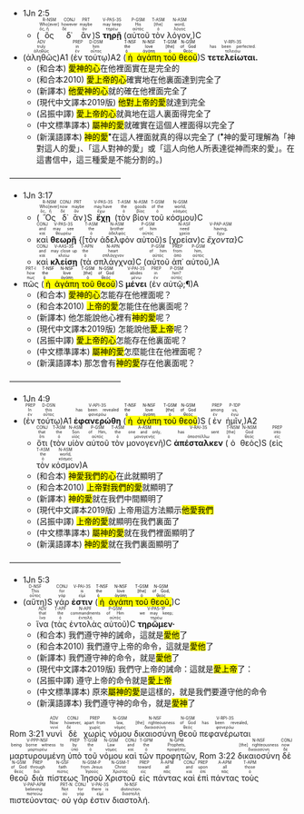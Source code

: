


- <rt>1Jn 2:5</rt> 
	- (<RUBY><ruby><ruby>ὃς<rt>ὅς, ἥ</rt></ruby><rt>Who[ever]</rt></ruby><rt>R-NSM</rt></RUBY> <RUBY><ruby><ruby>δ᾽<rt>δέ</rt></ruby><rt>however</rt></ruby><rt>CONJ</rt></RUBY> <RUBY><ruby><ruby>ἂν<rt>ἄν</rt></ruby><rt>maybe</rt></ruby><rt>PRT</rt></RUBY>)S <RUBY><ruby><ruby><strong>τηρῇ</strong><rt>τηρέω</rt></ruby><rt>may keep</rt></ruby><rt>V-PAS-3S</rt></RUBY> (<RUBY><ruby><ruby>αὐτοῦ<rt>αὐτός</rt></ruby><rt>His</rt></ruby><rt>P-GSM</rt></RUBY> <RUBY><ruby><ruby>τὸν<rt>ὁ</rt></ruby><rt>[the]</rt></ruby><rt>T-ASM</rt></RUBY> <RUBY><ruby><ruby>λόγον,<rt>λόγος</rt></ruby><rt>word,</rt></ruby><rt>N-ASM</rt></RUBY>)C 
- (<RUBY><ruby><ruby>ἀληθῶς<rt>ἀληθῶς</rt></ruby><rt>truly</rt></ruby><rt>ADV</rt></RUBY>)A1 (<RUBY><ruby><ruby>ἐν<rt>ἐν</rt></ruby><rt>in</rt></ruby><rt>PREP</rt></RUBY> <RUBY><ruby><ruby>τούτῳ<rt>οὗτος</rt></ruby><rt>him</rt></ruby><rt>D-DSM</rt></RUBY>)A2 (<mark><RUBY><ruby><ruby>ἡ<rt>ὁ</rt></ruby><rt>the</rt></ruby><rt>T-NSF</rt></RUBY> <RUBY><ruby><ruby>ἀγάπη<rt>ἀγάπη</rt></ruby><rt>love</rt></ruby><rt>N-NSF</rt></RUBY> <RUBY><ruby><ruby>τοῦ<rt>ὁ</rt></ruby><rt>[the]</rt></ruby><rt>T-GSM</rt></RUBY> <RUBY><ruby><ruby>θεοῦ<rt>θεός</rt></ruby><rt>of God</rt></ruby><rt>N-GSM</rt></RUBY></mark>)S <RUBY><ruby><ruby><strong>τετελείωται.</strong><rt>τελειόω</rt></ruby><rt>has been perfected.</rt></ruby><rt>V-RPI-3S</rt></RUBY> 
	- (和合本) <mark>愛神的心</mark>在他裡面實在是完全的
	- (和合本2010) <mark>愛上帝的心</mark>確實地在他裏面達到完全了
	- (新譯本) <mark>他愛神的心</mark>就的確在他裡面完全了
	- (現代中文譯本2019版) <mark>他對上帝的愛</mark>就達到完全
	- (呂振中譯) <mark>愛上帝的心</mark>就眞地在這人裏面得完全了
	- (中文標準譯本) <mark>屬神的愛</mark>就確實在這個人裡面得以完全了
	- (新漢語譯本) <mark>神的愛</mark><sup>⁕</sup>在這人裡面就真的得以完全了 (<sup>⁕</sup>神的愛可理解為「神對這人的愛」、「這人對神的愛」或「這人向他人所表達從神而來的愛」。在這書信中，這三種愛是不能分割的。)

——————————————
- <rt>1Jn 3:17</rt> 
	- (<RUBY><ruby><ruby>Ὃς<rt>ὅς, ἥ</rt></ruby><rt>Who[ever]</rt></ruby><rt>R-NSM</rt></RUBY> <RUBY><ruby><ruby>δ᾽<rt>δέ</rt></ruby><rt>now</rt></ruby><rt>CONJ</rt></RUBY> <RUBY><ruby><ruby>ἂν<rt>ἄν</rt></ruby><rt>maybe</rt></ruby><rt>PRT</rt></RUBY>)S <RUBY><ruby><ruby><strong>ἔχῃ</strong><rt>ἔχω</rt></ruby><rt>may have</rt></ruby><rt>V-PAS-3S</rt></RUBY> (<RUBY><ruby><ruby>τὸν<rt>ὁ</rt></ruby><rt>the</rt></ruby><rt>T-ASM</rt></RUBY> <RUBY><ruby><ruby>βίον<rt>βίος</rt></ruby><rt>goods</rt></ruby><rt>N-ASM</rt></RUBY> <RUBY><ruby><ruby>τοῦ<rt>ὁ</rt></ruby><rt>of the</rt></ruby><rt>T-GSM</rt></RUBY> <RUBY><ruby><ruby>κόσμου<rt>κόσμος</rt></ruby><rt>world,</rt></ruby><rt>N-GSM</rt></RUBY>)C 
	- <RUBY><ruby><ruby>καὶ<rt>καί</rt></ruby><rt>and</rt></ruby><rt>CONJ</rt></RUBY> <RUBY><ruby><ruby><strong>θεωρῇ</strong><rt>θεωρέω</rt></ruby><rt>may see</rt></ruby><rt>V-PAS-3S</rt></RUBY> {<rt>[</rt><RUBY><ruby><ruby>τὸν<rt>ὁ</rt></ruby><rt>the</rt></ruby><rt>T-ASM</rt></RUBY> <RUBY><ruby><ruby>ἀδελφὸν<rt>ἀδελφός</rt></ruby><rt>brother</rt></ruby><rt>N-ASM</rt></RUBY> <RUBY><ruby><ruby>αὐτοῦ<rt>αὐτός</rt></ruby><rt>of him</rt></ruby><rt>P-GSM</rt></RUBY>)<rt>s</rt> <rt>[</rt><RUBY><ruby><ruby>χρείαν<rt>χρεία</rt></ruby><rt>need</rt></ruby><rt>N-ASF</rt></RUBY>)<rt>c</rt> <RUBY><ruby><ruby><em>ἔχοντα</em><rt>ἔχω</rt></ruby><rt>having,</rt></ruby><rt>V-PAP-ASM</rt></RUBY>}C 
	- <RUBY><ruby><ruby>καὶ<rt>καί</rt></ruby><rt>and</rt></ruby><rt>CONJ</rt></RUBY> <RUBY><ruby><ruby><strong>κλείσῃ</strong><rt>κλείω</rt></ruby><rt>may close up</rt></ruby><rt>V-AAS-3S</rt></RUBY> (<RUBY><ruby><ruby>τὰ<rt>ὁ</rt></ruby><rt>the</rt></ruby><rt>T-APN</rt></RUBY> <RUBY><ruby><ruby>σπλάγχνα<rt>σπλάγχνον</rt></ruby><rt>heart</rt></ruby><rt>N-APN</rt></RUBY>)C (<RUBY><ruby><ruby>αὐτοῦ<rt>αὐτός</rt></ruby><rt>of him</rt></ruby><rt>P-GSM</rt></RUBY> <RUBY><ruby><ruby>ἀπ᾽<rt>ἀπό</rt></ruby><rt>from</rt></ruby><rt>PREP</rt></RUBY> <RUBY><ruby><ruby>αὐτοῦ,<rt>αὐτός</rt></ruby><rt>him,</rt></ruby><rt>P-GSM</rt></RUBY>)A 
- <RUBY><ruby><ruby>πῶς<rt>πως</rt></ruby><rt>how</rt></ruby><rt>PRT-I</rt></RUBY> (<mark><RUBY><ruby><ruby>ἡ<rt>ὁ</rt></ruby><rt>the</rt></ruby><rt>T-NSF</rt></RUBY> <RUBY><ruby><ruby>ἀγάπη<rt>ἀγάπη</rt></ruby><rt>love</rt></ruby><rt>N-NSF</rt></RUBY> <RUBY><ruby><ruby>τοῦ<rt>ὁ</rt></ruby><rt>[the]</rt></ruby><rt>T-GSM</rt></RUBY> <RUBY><ruby><ruby>θεοῦ<rt>θεός</rt></ruby><rt>of God</rt></ruby><rt>N-GSM</rt></RUBY></mark>)S <RUBY><ruby><ruby><strong>μένει</strong><rt>μένω</rt></ruby><rt>abides</rt></ruby><rt>V-PAI-3S</rt></RUBY> (<RUBY><ruby><ruby>ἐν<rt>ἐν</rt></ruby><rt>in</rt></ruby><rt>PREP</rt></RUBY> <RUBY><ruby><ruby>αὐτῷ;¶<rt>αὐτός</rt></ruby><rt>him?</rt></ruby><rt>P-DSM</rt></RUBY>)A 
	- (和合本) <mark>愛神的心</mark>怎能存在他裡面呢？
	- (和合本2010) <mark>上帝的愛</mark>怎能住在他裏面呢？
	- (新譯本) 他怎能說他心裡有<mark>神的愛</mark>呢？
	- (現代中文譯本2019版) 怎能說他<mark>愛上帝</mark>呢？
	- (呂振中譯) <mark>愛上帝的心</mark>怎能存在他裏面呢？
	- (中文標準譯本) <mark>屬神的愛</mark>怎麼能住在他裡面呢？
	- (新漢語譯本) 那怎會有<mark>神的愛</mark>存在他裏面呢？

——————————————
- <rt>1Jn 4:9</rt> 
- (<RUBY><ruby><ruby>ἐν<rt>ἐν</rt></ruby><rt>In</rt></ruby><rt>PREP</rt></RUBY> <RUBY><ruby><ruby>τούτῳ<rt>οὗτος</rt></ruby><rt>this</rt></ruby><rt>D-DSN</rt></RUBY>)A1 <RUBY><ruby><ruby><strong>ἐφανερώθη</strong><rt>φανερόω</rt></ruby><rt>has been revealed</rt></ruby><rt>V-API-3S</rt></RUBY> (<mark><RUBY><ruby><ruby>ἡ<rt>ὁ</rt></ruby><rt>the</rt></ruby><rt>T-NSF</rt></RUBY> <RUBY><ruby><ruby>ἀγάπη<rt>ἀγάπη</rt></ruby><rt>love</rt></ruby><rt>N-NSF</rt></RUBY> <RUBY><ruby><ruby>τοῦ<rt>ὁ</rt></ruby><rt>[the]</rt></ruby><rt>T-GSM</rt></RUBY> <RUBY><ruby><ruby>θεοῦ<rt>θεός</rt></ruby><rt>of God</rt></ruby><rt>N-GSM</rt></RUBY></mark>)S (<RUBY><ruby><ruby>ἐν<rt>ἐν</rt></ruby><rt>among</rt></ruby><rt>PREP</rt></RUBY> <RUBY><ruby><ruby>ἡμῖν,<rt>ἐγώ</rt></ruby><rt>us,</rt></ruby><rt>P-1DP</rt></RUBY>)A2 
	- <RUBY><ruby><ruby>ὅτι<rt>ὅτι</rt></ruby><rt>that</rt></ruby><rt>CONJ</rt></RUBY> (<RUBY><ruby><ruby>τὸν<rt>ὁ</rt></ruby><rt>the</rt></ruby><rt>T-ASM</rt></RUBY> <RUBY><ruby><ruby>υἱὸν<rt>υἱός</rt></ruby><rt>Son</rt></ruby><rt>N-ASM</rt></RUBY> <RUBY><ruby><ruby>αὐτοῦ<rt>αὐτός</rt></ruby><rt>of Him,</rt></ruby><rt>P-GSM</rt></RUBY> <RUBY><ruby><ruby>τὸν<rt>ὁ</rt></ruby><rt>the</rt></ruby><rt>T-ASM</rt></RUBY> <RUBY><ruby><ruby>μονογενῆ<rt>μονογενής</rt></ruby><rt>one and only,</rt></ruby><rt>A-ASM</rt></RUBY>)C <RUBY><ruby><ruby><strong>ἀπέσταλκεν</strong><rt>ἀποστέλλω</rt></ruby><rt>has sent</rt></ruby><rt>V-RAI-3S</rt></RUBY> (<RUBY><ruby><ruby>ὁ<rt>ὁ</rt></ruby><rt>[the]</rt></ruby><rt>T-NSM</rt></RUBY> <RUBY><ruby><ruby>θεὸς<rt>θεός</rt></ruby><rt>God</rt></ruby><rt>N-NSM</rt></RUBY>)S (<RUBY><ruby><ruby>εἰς<rt>εἰς</rt></ruby><rt>into</rt></ruby><rt>PREP</rt></RUBY> <RUBY><ruby><ruby>τὸν<rt>ὁ</rt></ruby><rt>the</rt></ruby><rt>T-ASM</rt></RUBY> <RUBY><ruby><ruby>κόσμον<rt>κόσμος</rt></ruby><rt>world,</rt></ruby><rt>N-ASM</rt></RUBY>)A
	- (和合本) <mark>神愛我們的心</mark>在此就顯明了
	- (和合本2010) <mark>上帝對我們的愛</mark>就顯明了
	- (新譯本) <mark>神的愛</mark>就在我們中間顯明了
	- (現代中文譯本2019版) 上帝用這方法顯示<mark>他愛我們</mark>
	- (呂振中譯) <mark>上帝的愛</mark>就顯明在我們裏面了
	- (中文標準譯本) <mark>屬神的愛</mark>就在我們裡面顯明了
	- (新漢語譯本) <mark>神的愛</mark>就在我們裏面顯明了

——————————————
-  <rt>1Jn 5:3</rt> 
-  (<RUBY><ruby><ruby>αὕτη<rt>οὗτος</rt></ruby><rt>This</rt></ruby><rt>D-NSF</rt></RUBY>)S <RUBY><ruby><ruby>γάρ<rt>γάρ</rt></ruby><rt>for</rt></ruby><rt>CONJ</rt></RUBY> <RUBY><ruby><ruby><strong>ἐστιν</strong><rt>εἰμί</rt></ruby><rt>is</rt></ruby><rt>V-PAI-3S</rt></RUBY> (<mark><RUBY><ruby><ruby>ἡ<rt>ὁ</rt></ruby><rt>the</rt></ruby><rt>T-NSF</rt></RUBY> <RUBY><ruby><ruby>ἀγάπη<rt>ἀγάπη</rt></ruby><rt>love</rt></ruby><rt>N-NSF</rt></RUBY> <RUBY><ruby><ruby>τοῦ<rt>ὁ</rt></ruby><rt>[the]</rt></ruby><rt>T-GSM</rt></RUBY> <RUBY><ruby><ruby>θεοῦ,<rt>θεός</rt></ruby><rt>of God,</rt></ruby><rt>N-GSM</rt></RUBY></mark>)C 
	-  <RUBY><ruby><ruby>ἵνα<rt>ἵνα</rt></ruby><rt>that</rt></ruby><rt>ADV</rt></RUBY> (<RUBY><ruby><ruby>τὰς<rt>ὁ</rt></ruby><rt>the</rt></ruby><rt>T-APF</rt></RUBY> <RUBY><ruby><ruby>ἐντολὰς<rt>ἐντολή</rt></ruby><rt>commandments</rt></ruby><rt>N-APF</rt></RUBY> <RUBY><ruby><ruby>αὐτοῦ<rt>αὐτός</rt></ruby><rt>of Him</rt></ruby><rt>P-GSM</rt></RUBY>)C <RUBY><ruby><ruby><strong>τηρῶμεν·</strong><rt>τηρέω</rt></ruby><rt>we may keep;</rt></ruby><rt>V-PAS-1P</rt></RUBY> 
	- (和合本) 我們遵守神的誡命，這就是<mark>愛他</mark>了
	- (和合本2010) 我們遵守上帝的命令，這就是<mark>愛他</mark>了
	- (新譯本) 我們遵守神的命令，就是<mark>愛他</mark>了
	- (現代中文譯本2019版) 我們守上帝的誡命：這就是<mark>愛上帝</mark>了：
	- (呂振中譯) 遵守上帝的命令就是<mark>愛上帝</mark>
	- (中文標準譯本) 原來<mark>屬神的愛</mark>是這樣的，就是我們要遵守他的命令
	- (新漢語譯本) 我們遵守神的命令，就是<mark>愛神</mark>了




<rt>Rom 3:21</rt> <RUBY><ruby><ruby>νυνὶ<rt>νυνί</rt></ruby><rt>Now</rt></ruby><rt>ADV</rt></RUBY> <RUBY><ruby><ruby>δὲ<rt>δέ</rt></ruby><rt>however,</rt></ruby><rt>CONJ</rt></RUBY> <RUBY><ruby><ruby>χωρὶς<rt>χωρίς</rt></ruby><rt>apart from</rt></ruby><rt>PREP</rt></RUBY> <RUBY><ruby><ruby>νόμου<rt>νόμος</rt></ruby><rt>law,</rt></ruby><rt>N-GSM</rt></RUBY> <RUBY><ruby><ruby>δικαιοσύνη<rt>δικαιοσύνη</rt></ruby><rt>[the] righteousness</rt></ruby><rt>N-NSF</rt></RUBY> <RUBY><ruby><ruby>θεοῦ<rt>θεός</rt></ruby><rt>of God</rt></ruby><rt>N-GSM</rt></RUBY> <RUBY><ruby><ruby>πεφανέρωται<rt>φανερόω</rt></ruby><rt>has been revealed,</rt></ruby><rt>V-RPI-3S</rt></RUBY> <RUBY><ruby><ruby>μαρτυρουμένη<rt>μαρτυρέω</rt></ruby><rt>being borne witness to</rt></ruby><rt>V-PPP-NSF</rt></RUBY> <RUBY><ruby><ruby>ὑπὸ<rt>ὑπό</rt></ruby><rt>by</rt></ruby><rt>PREP</rt></RUBY> <RUBY><ruby><ruby>τοῦ<rt>ὁ</rt></ruby><rt>the</rt></ruby><rt>T-GSM</rt></RUBY> <RUBY><ruby><ruby>νόμου<rt>νόμος</rt></ruby><rt>Law</rt></ruby><rt>N-GSM</rt></RUBY> <RUBY><ruby><ruby>καὶ<rt>καί</rt></ruby><rt>and</rt></ruby><rt>CONJ</rt></RUBY> <RUBY><ruby><ruby>τῶν<rt>ὁ</rt></ruby><rt>the</rt></ruby><rt>T-GPM</rt></RUBY> <RUBY><ruby><ruby>προφητῶν,<rt>προφήτης</rt></ruby><rt>Prophets,</rt></ruby><rt>N-GPM</rt></RUBY> <rt>Rom 3:22</rt> <RUBY><ruby><ruby>δικαιοσύνη<rt>δικαιοσύνη</rt></ruby><rt>[the] righteousness</rt></ruby><rt>N-NSF</rt></RUBY> <RUBY><ruby><ruby>δὲ<rt>δέ</rt></ruby><rt>now</rt></ruby><rt>CONJ</rt></RUBY> <RUBY><ruby><ruby>θεοῦ<rt>θεός</rt></ruby><rt>of God</rt></ruby><rt>N-GSM</rt></RUBY> <RUBY><ruby><ruby>διὰ<rt>διά</rt></ruby><rt>through</rt></ruby><rt>PREP</rt></RUBY> <RUBY><ruby><ruby>πίστεως<rt>πίστις</rt></ruby><rt>faith</rt></ruby><rt>N-GSF</rt></RUBY> <RUBY><ruby><ruby>Ἰησοῦ<rt>Ἰησοῦς</rt></ruby><rt>from Jesus</rt></ruby><rt>N-GSM-P</rt></RUBY> <RUBY><ruby><ruby>Χριστοῦ<rt>Χριστός</rt></ruby><rt>Christ</rt></ruby><rt>N-GSM-T</rt></RUBY> <RUBY><ruby><ruby>εἰς<rt>εἰς</rt></ruby><rt>toward</rt></ruby><rt>PREP</rt></RUBY> <RUBY><ruby><ruby>πάντας<rt>πᾶς</rt></ruby><rt>all</rt></ruby><rt>A-APM</rt></RUBY> <RUBY><ruby><ruby>καὶ<rt>καί</rt></ruby><rt>and</rt></ruby><rt>CONJ</rt></RUBY> <RUBY><ruby><ruby>ἐπὶ<rt>ἐπί</rt></ruby><rt>upon</rt></ruby><rt>PREP</rt></RUBY> <RUBY><ruby><ruby>πάντας<rt>πᾶς</rt></ruby><rt>all</rt></ruby><rt>A-APM</rt></RUBY> <RUBY><ruby><ruby>τοὺς<rt>ὁ</rt></ruby><rt>those</rt></ruby><rt>T-APM</rt></RUBY> <RUBY><ruby><ruby>πιστεύοντας·<rt>πιστεύω</rt></ruby><rt>believing.</rt></ruby><rt>V-PAP-APM</rt></RUBY> <RUBY><ruby><ruby>οὐ<rt>οὐ</rt></ruby><rt>Not</rt></ruby><rt>PRT-N</rt></RUBY> <RUBY><ruby><ruby>γάρ<rt>γάρ</rt></ruby><rt>for</rt></ruby><rt>CONJ</rt></RUBY> <RUBY><ruby><ruby>ἐστιν<rt>εἰμί</rt></ruby><rt>there is</rt></ruby><rt>V-PAI-3S</rt></RUBY> <RUBY><ruby><ruby>διαστολή.<rt>διαστολή</rt></ruby><rt>distinction.</rt></ruby><rt>N-NSF</rt></RUBY> 